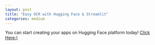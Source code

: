 ```yaml
---
layout: post
title: "Easy OCR with Hugging Face & Streamlit"
categories: medium
---
```


You can start creating your apps on Hugging Face platform today! [Click Here:)](https://medium.com/@balci.pelin/easyocr-with-hugging-face-with-streamlit-f5a27666ec5c)